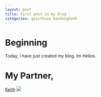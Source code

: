 ```yaml
---
layout: post
title: First post in my blog
categories: gioithieu bandonghanh
---
```

# Beginning
Today, i have just created my blog.
Im *Helios*. 

# My Partner,
[Keith](https://www.facebook.com/profile.php?id=100007677331612)
![](https://scontent-sin2-1.xx.fbcdn.net/v/t1.15752-9/79245796_1449459241877630_2812266322526732288_n.jpg?_nc_cat=105&_nc_ohc=IKS4jEohGf8AQm1oJGFmwVtjZM3_dUDDIUmBllDAZY4fU74CkBBqQXapw&_nc_ht=scontent-sin2-1.xx&oh=62b263381ebce45f0a2edad415ab3f8c&oe=5E9AEA73)
